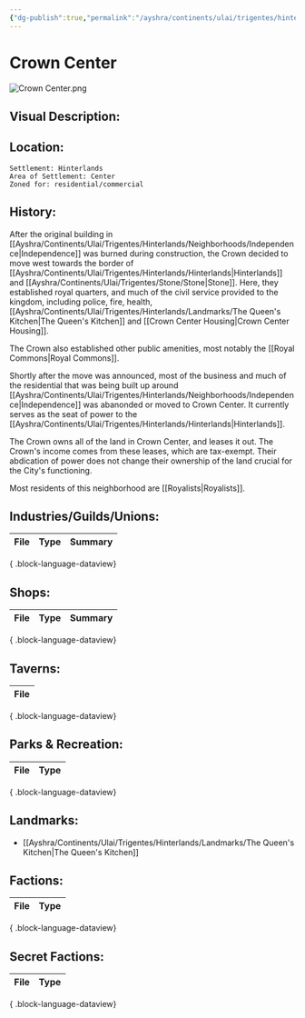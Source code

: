 ```yaml
---
{"dg-publish":true,"permalink":"/ayshra/continents/ulai/trigentes/hinterlands/neighborhoods/crown-center/"}
---
```


# Crown Center
![Crown Center.png](/img/user/Inbox/Attachments/Crown%20Center.png)
## Visual Description:

## Location:
	Settlement: Hinterlands
	Area of Settlement: Center
	Zoned for: residential/commercial

## History:
After the original building in [[Ayshra/Continents/Ulai/Trigentes/Hinterlands/Neighborhoods/Independence\|Independence]] was burned during construction, the Crown decided to move west towards the border of [[Ayshra/Continents/Ulai/Trigentes/Hinterlands/Hinterlands\|Hinterlands]] and [[Ayshra/Continents/Ulai/Trigentes/Stone/Stone\|Stone]]. Here, they established royal quarters, and much of the civil service provided to the kingdom, including police, fire, health, [[Ayshra/Continents/Ulai/Trigentes/Hinterlands/Landmarks/The Queen's Kitchen\|The Queen's Kitchen]] and [[Crown Center Housing\|Crown Center Housing]].

The Crown also established other public amenities, most notably the [[Royal  Commons\|Royal  Commons]]. 

Shortly after the move was announced, most of the business and much of the residential that was being built up around [[Ayshra/Continents/Ulai/Trigentes/Hinterlands/Neighborhoods/Independence\|Independence]] was abanonded or moved to Crown Center. It currently serves as the seat of power to the [[Ayshra/Continents/Ulai/Trigentes/Hinterlands/Hinterlands\|Hinterlands]].

The Crown owns all of the land in Crown Center, and leases it out. The Crown's income comes from these leases, which are tax-exempt. Their abdication of power does not change their ownership of the land crucial for the City's functioning.

Most residents of this neighborhood are [[Royalists\|Royalists]].

## Industries/Guilds/Unions:
| File | Type | Summary |
| ---- | ---- | ------- |

{ .block-language-dataview}
## Shops:
| File | Type | Summary |
| ---- | ---- | ------- |

{ .block-language-dataview}
## Taverns:
| File |
| ---- |

{ .block-language-dataview}
## Parks & Recreation:
| File | Type |
| ---- | ---- |

{ .block-language-dataview}
## Landmarks:
- [[Ayshra/Continents/Ulai/Trigentes/Hinterlands/Landmarks/The Queen's Kitchen\|The Queen's Kitchen]]

## Factions:
| File | Type |
| ---- | ---- |

{ .block-language-dataview}
## Secret Factions:
| File | Type |
| ---- | ---- |

{ .block-language-dataview}

